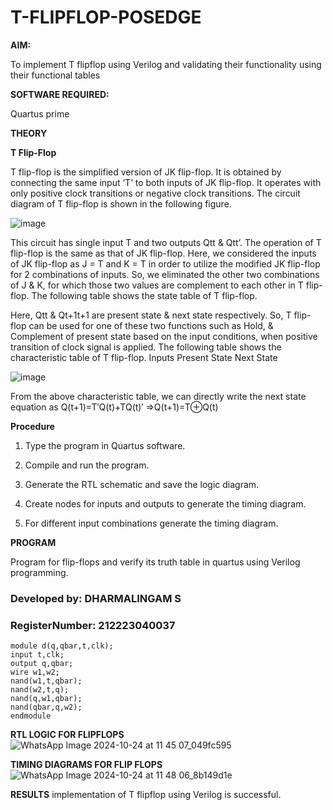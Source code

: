 # T-FLIPFLOP-POSEDGE

**AIM:**

To implement  T flipflop using Verilog and validating their functionality using their functional tables

**SOFTWARE REQUIRED:**

Quartus prime

**THEORY**

**T Flip-Flop**

T flip-flop is the simplified version of JK flip-flop. It is obtained by connecting the same input ‘T’ to both inputs of JK flip-flop. It operates with only positive clock transitions or negative clock transitions. The circuit diagram of T flip-flop is shown in the following figure.

![image](https://github.com/naavaneetha/T-FLIPFLOP-POSEDGE/assets/154305477/458a68fe-2d08-4a9d-ac4f-7ae0480ce0bd)

 
This circuit has single input T and two outputs Qtt & Qtt’. The operation of T flip-flop is the same as that of JK flip-flop. Here, we considered the inputs of JK flip-flop as J = T and K = T in order to utilize the modified JK flip-flop for 2 combinations of inputs. So, we eliminated the other two combinations of J & K, for which those two values are complement to each other in T flip-flop. The following table shows the state table of T flip-flop.

Here, Qtt & Qt+1t+1 are present state & next state respectively. So, T flip-flop can be used for one of these two functions such as Hold, & Complement of present state based on the input conditions, when positive transition of clock signal is applied. The following table shows the characteristic table of T flip-flop. Inputs Present State Next State

![image](https://github.com/naavaneetha/T-FLIPFLOP-POSEDGE/assets/154305477/cdd7fb32-539f-4b66-bb8d-f305a153c886)

 
From the above characteristic table, we can directly write the next state equation as Q(t+1)=T′Q(t)+TQ(t)′ ⇒Q(t+1)=T⊕Q(t)

**Procedure**

1. Type the program in Quartus software.

2. Compile and run the program.

3. Generate the RTL schematic and save the logic diagram.

4. Create nodes for inputs and outputs to generate the timing diagram.

5. For different input combinations generate the timing diagram.

**PROGRAM**

Program for flip-flops and verify its truth table in quartus using Verilog programming.
### Developed by: DHARMALINGAM S
### RegisterNumber: 212223040037
```
module d(q,qbar,t,clk);
input t,clk;
output q,qbar;
wire w1,w2;
nand(w1,t,qbar);
nand(w2,t,q);
nand(q,w1,qbar);
nand(qbar,q,w2);
endmodule
``` 
**RTL LOGIC FOR FLIPFLOPS**
![WhatsApp Image 2024-10-24 at 11 45 07_049fc595](https://github.com/user-attachments/assets/92f896c1-9ae8-4c2c-af5d-44081ca77bed)

**TIMING DIAGRAMS FOR FLIP FLOPS**
![WhatsApp Image 2024-10-24 at 11 48 06_8b149d1e](https://github.com/user-attachments/assets/348317a9-9e51-46ab-b68d-2117a6041e22)

**RESULTS**
implementation of T flipflop using Verilog is successful.
